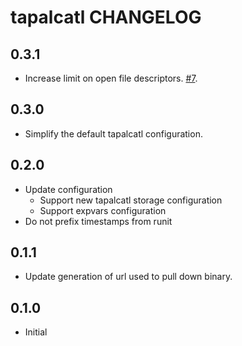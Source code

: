 tapalcatl CHANGELOG
===================

0.3.1
-----

* Increase limit on open file descriptors. [#7](https://github.com/tilezen/chef-tapalcatl/pull/7).

0.3.0
-----

* Simplify the default tapalcatl configuration.

0.2.0
-----

* Update configuration
  - Support new tapalcatl storage configuration
  - Support expvars configuration
* Do not prefix timestamps from runit

0.1.1
-----

* Update generation of url used to pull down binary.

0.1.0
-----

* Initial
